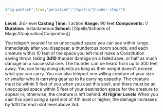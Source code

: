 ```yaml
---
{"dg-publish":true,"permalink":"/spells/thunder-step/"}
---
```


**Level:** 3rd-level
**Casting Time:** 1 action
**Range:** 90 feet
**Components:** V
**Duration:** Instantaneous
**School:** [[Spells/Schools of Magic/Conjuration\|Conjuration]]

You teleport yourself to an unoccupied space you can see within range. Immediately after you disappear, a thunderous boom sounds, and each creature within 10 feet of the space you left must make a Constitution saving throw, taking **3d10** thunder damage on a failed save, or half as much damage on a successful one. The thunder can be heard from up to 300 feet away.
You can bring along objects as long as their weight doesn't exceed what you can carry. You can also teleport one willing creature of your size or smaller who is carrying gear up to its carrying capacity. The creature must be within 5 feet of you when you cast this spell, and there must be an unoccupied space within 5 feet of your destination space for the creature to appear in; otherwise, the creature is left behind.
**_At Higher Levels_**
When you cast this spell using a spell slot of 4th level or higher, the damage increases by 1d10 for each slot level above 3rd.